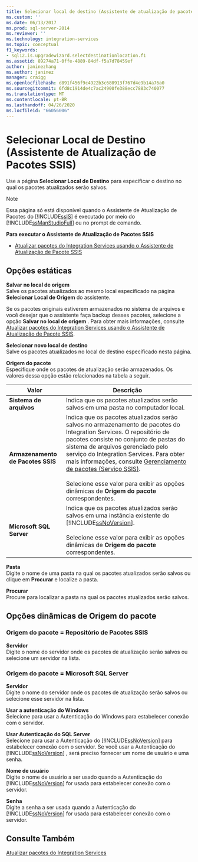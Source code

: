 ```yaml
---
title: Selecionar local de destino (Assistente de atualização de pacotes SSIS) | Microsoft Docs
ms.custom: ''
ms.date: 06/13/2017
ms.prod: sql-server-2014
ms.reviewer: ''
ms.technology: integration-services
ms.topic: conceptual
f1_keywords:
- sql12.is.upgradewizard.selectdestinationlocation.f1
ms.assetid: 89274a71-0ffe-4889-84df-f5a7d78459ef
author: janinezhang
ms.author: janinez
manager: craigg
ms.openlocfilehash: d891f456f9c4922b3c680913f767d4e9b14a76a0
ms.sourcegitcommit: 6fd8c1914de4c7ac24900fe388ecc7883c740077
ms.translationtype: MT
ms.contentlocale: pt-BR
ms.lasthandoff: 04/26/2020
ms.locfileid: "66056006"
---
```

# <a name="select-destination-location-ssis-package-upgrade-wizard"></a>Selecionar Local de Destino (Assistente de Atualização de Pacotes SSIS)
  Use a página **Selecionar Local de Destino** para especificar o destino no qual os pacotes atualizados serão salvos.  
  
> [!NOTE]  
>  Essa página só está disponível quando o Assistente de Atualização de Pacotes do [!INCLUDE[ssIS](../includes/ssis-md.md)] é executado por meio do [!INCLUDE[ssManStudioFull](../includes/ssmanstudiofull-md.md)] ou no prompt de comando.  
  
 **Para executar o Assistente de Atualização de Pacotes SSIS**  
  
-   [Atualizar pacotes do Integration Services usando o Assistente de Atualização de Pacote SSIS](install-windows/upgrade-integration-services-packages-using-the-ssis-package-upgrade-wizard.md)  
  
## <a name="static-options"></a>Opções estáticas  
 **Salvar no local de origem**  
 Salve os pacotes atualizados ao mesmo local especificado na página **Selecionar Local de Origem** do assistente.  
  
 Se os pacotes originais estiverem armazenados no sistema de arquivos e você desejar que o assistente faça backup desses pacotes, selecione a opção **Salvar no local de origem** . Para obter mais informações, consulte [Atualizar pacotes do Integration Services usando o Assistente de Atualização de Pacote SSIS](install-windows/upgrade-integration-services-packages-using-the-ssis-package-upgrade-wizard.md).  
  
 **Selecionar novo local de destino**  
 Salve os pacotes atualizados no local de destino especificado nesta página.  
  
 **Origem do pacote**  
 Especifique onde os pacotes de atualização serão armazenados. Os valores dessa opção estão relacionados na tabela a seguir.  
  
|Valor|Descrição|  
|-----------|-----------------|  
|**Sistema de arquivos**|Indica que os pacotes atualizados serão salvos em uma pasta no computador local.|  
|**Armazenamento de Pacotes SSIS**|Indica que os pacotes atualizados serão salvos no armazenamento de pacotes do Integration Services. O repositório de pacotes consiste no conjunto de pastas do sistema de arquivos gerenciado pelo serviço do Integration Services. Para obter mais informações, consulte [Gerenciamento de pacotes &#40;Serviço SSIS&#41;](service/package-management-ssis-service.md).<br /><br /> Selecione esse valor para exibir as opções dinâmicas de **Origem do pacote** correspondentes.|  
|**Microsoft SQL Server**|Indica que os pacotes atualizados serão salvos em uma instância existente do [!INCLUDE[ssNoVersion](../includes/ssnoversion-md.md)].<br /><br /> Selecione esse valor para exibir as opções dinâmicas de **Origem do pacote** correspondentes.|  
  
 **Pasta**  
 Digite o nome de uma pasta na qual os pacotes atualizados serão salvos ou clique em **Procurar** e localize a pasta.  
  
 **Procurar**  
 Procure para localizar a pasta na qual os pacotes atualizados serão salvos.  
  
## <a name="package-source-dynamic-options"></a>Opções dinâmicas de Origem do pacote  
  
### <a name="package-source--ssis-package-store"></a>Origem do pacote = Repositório de Pacotes SSIS  
 **Servidor**  
 Digite o nome do servidor onde os pacotes de atualização serão salvos ou selecione um servidor na lista.  
  
### <a name="package-source--microsoft-sql-server"></a>Origem do pacote = Microsoft SQL Server  
 **Servidor**  
 Digite o nome do servidor onde os pacotes de atualização serão salvos ou selecione esse servidor na lista.  
  
 **Usar a autenticação do Windows**  
 Selecione para usar a Autenticação do Windows para estabelecer conexão com o servidor.  
  
 **Usar Autenticação do SQL Server**  
 Selecione para usar a Autenticação do [!INCLUDE[ssNoVersion](../includes/ssnoversion-md.md)] para estabelecer conexão com o servidor. Se você usar a Autenticação do [!INCLUDE[ssNoVersion](../includes/ssnoversion-md.md)] , será preciso fornecer um nome de usuário e uma senha.  
  
 **Nome de usuário**  
 Digite o nome de usuário a ser usado quando a Autenticação do [!INCLUDE[ssNoVersion](../includes/ssnoversion-md.md)] for usada para estabelecer conexão com o servidor.  
  
 **Senha**  
 Digite a senha a ser usada quando a Autenticação do [!INCLUDE[ssNoVersion](../includes/ssnoversion-md.md)] for usada para estabelecer conexão com o servidor.  
  
## <a name="see-also"></a>Consulte Também  
 [Atualizar pacotes do Integration Services](install-windows/upgrade-integration-services-packages.md)  
  
  

